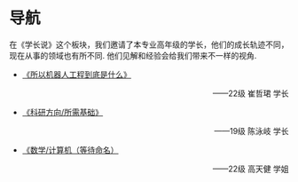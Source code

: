 # 导航

在《学长说》这个板块，我们邀请了本专业高年级的学长，他们的成长轨迹不同，现在从事的领域也有所不同. 他们见解和经验会给我们带来不一样的视角.

* [《所以机器人工程到底是什么》](whats_robotics.md) <p align="right"> ——22级 崔哲珺 学长 </p>
* [《科研方向/所需基础》](research_guidance.md)      <p align="right"> ——19级 陈泳岐 学长 </p>
* [《数学/计算机（等待命名）](math&computer_guidance.md)      <p align="right"> ——22级 高天健 学姐 </p>